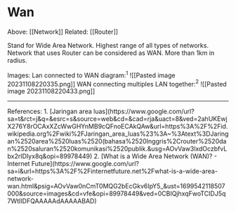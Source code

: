 # Wan
Above: [[Network]]
Related: [[Router]]

Stand for Wide Area Network.
Highest range of all types of networks.
Network that uses Router can be considered as WAN.
More than 1km in radius.

Images:
	Lan connected to WAN diagram:$^1$
	![[Pasted image 20231108220335.png]]
	WAN connecting multiples LAN together:$^2$
	![[Pasted image 20231108220433.png]]

<hr>
References:
1. [Jaringan area luas](https://www.google.com/url?sa=t&rct=j&q=&esrc=s&source=web&cd=&cad=rja&uact=8&ved=2ahUKEwjX276Y8rOCAxXZcWwGHYnMB9cQFnoECAkQAw&url=https%3A%2F%2Fid.wikipedia.org%2Fwiki%2FJaringan_area_luas%23%3A~%3Atext%3DJaringan%2520area%2520luas%2520(bahasa%2520Inggris%2Crouter%2520dan%2520saluran%2520komunikasi%2520publik.&usg=AOvVaw3lxdOczbfvLbx2rIDIyx8q&opi=89978449)
2. [What is a Wide Area Network (WAN)? - Internet Future](https://www.google.com/url?sa=i&url=https%3A%2F%2Finternetfuture.net%2Fwhat-is-a-wide-area-network-wan.html&psig=AOvVaw0nCmT0MQG2bEcGkv6IpY5_&ust=1699542118507000&source=images&cd=vfe&opi=89978449&ved=0CBIQjhxqFwoTCIDJ5q7WtIIDFQAAAAAdAAAAABAD)